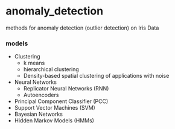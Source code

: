 # anomaly_detection
methods for anomaly detection (outlier detection) on Iris Data

### models
- Clustering
  - k means
  - hierarchical clustering
  - Density-based spatial clustering of applications with noise
- Neural Networks
  - Replicator Neural Networks (RNN)
  - Autoencoders
- Principal Component Classifier (PCC)
- Support Vector Machines (SVM)
- Bayesian Networks
- Hidden Markov Models (HMMs)
